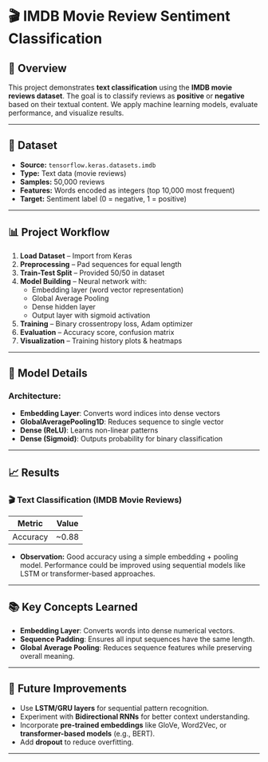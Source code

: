 # 🎬 IMDB Movie Review Sentiment Classification

## 📌 Overview
This project demonstrates **text classification** using the **IMDB movie reviews dataset**. The goal is to classify reviews as **positive** or **negative** based on their textual content. We apply machine learning models, evaluate performance, and visualize results.

---

## 📂 Dataset
- **Source:** `tensorflow.keras.datasets.imdb`
- **Type:** Text data (movie reviews)
- **Samples:** 50,000 reviews
- **Features:** Words encoded as integers (top 10,000 most frequent)
- **Target:** Sentiment label (0 = negative, 1 = positive)

---

## 📊 Project Workflow
1. **Load Dataset** – Import from Keras
2. **Preprocessing** – Pad sequences for equal length
3. **Train-Test Split** – Provided 50/50 in dataset
4. **Model Building** – Neural network with:
   - Embedding layer (word vector representation)
   - Global Average Pooling
   - Dense hidden layer
   - Output layer with sigmoid activation
5. **Training** – Binary crossentropy loss, Adam optimizer
6. **Evaluation** – Accuracy score, confusion matrix
7. **Visualization** – Training history plots & heatmaps

---

## 🧠 Model Details
### Architecture:
- **Embedding Layer**: Converts word indices into dense vectors
- **GlobalAveragePooling1D**: Reduces sequence to single vector
- **Dense (ReLU)**: Learns non-linear patterns
- **Dense (Sigmoid)**: Outputs probability for binary classification

---

## 📈 Results

### 🎬 Text Classification (IMDB Movie Reviews)
| Metric     | Value  |
|------------|--------|
| Accuracy   | ~0.88  |

- **Observation:** Good accuracy using a simple embedding + pooling model. Performance could be improved using sequential models like LSTM or transformer-based approaches.

---

## 📚 Key Concepts Learned

- **Embedding Layer**: Converts words into dense numerical vectors.
- **Sequence Padding**: Ensures all input sequences have the same length.
- **Global Average Pooling**: Reduces sequence features while preserving overall meaning.

---

## 🚀 Future Improvements

- Use **LSTM/GRU layers** for sequential pattern recognition.
- Experiment with **Bidirectional RNNs** for better context understanding.
- Incorporate **pre-trained embeddings** like GloVe, Word2Vec, or **transformer-based models** (e.g., BERT).
- Add **dropout** to reduce overfitting.

---

